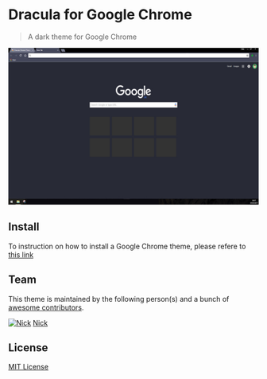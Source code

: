 # Dracula for Google Chrome

> A dark theme for Google Chrome

![Screenshot](./Screenshots/screen1.jpg)

## Install

To instruction on how to install a Google Chrome theme, please refere to [this link](https://support.google.com/chrome/answer/148695?hl=en-GB)

## Team

This theme is maintained by the following person(s) and a bunch of [awesome contributors](https://github.com/dracula/template/graphs/contributors).

[![Nick](https://avatars2.githubusercontent.com/u/9289704?v=3&s=100)](https://github.com/nickimola)
[Nick](https://github.com/nickimola)

## License

[MIT License](./LICENSE)
